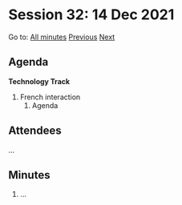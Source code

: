 # Session 32: 14 Dec 2021

Go to: [All minutes](../../index.md) [Previous](12.md) [Next](17.md)

## Agenda

**Technology Track**

1. French interaction
   1. Agenda
   


## Attendees

...

## Minutes

1. ...
